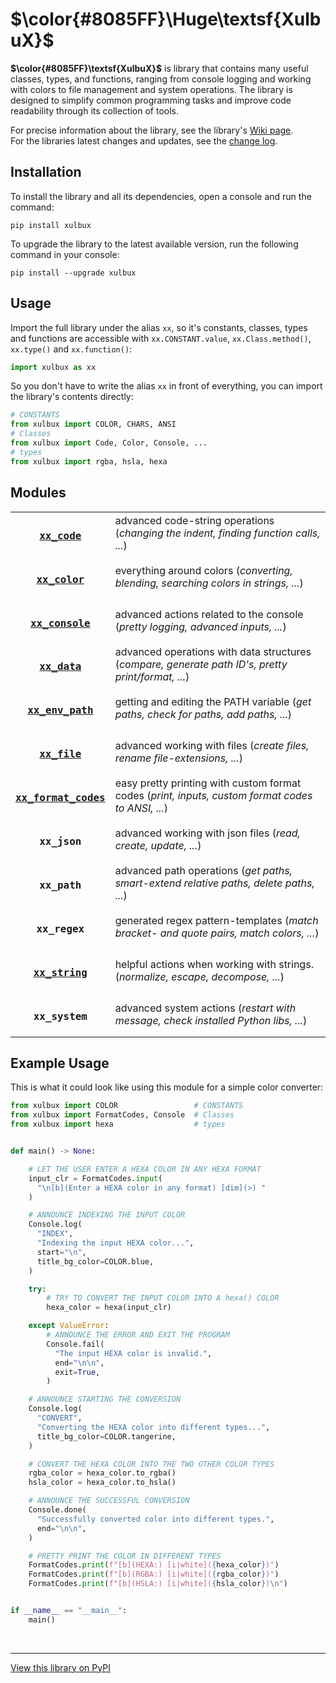# **$\color{#8085FF}\Huge\textsf{XulbuX}$**

**$\color{#8085FF}\textsf{XulbuX}$** is library that contains many useful classes, types, and functions,
ranging from console logging and working with colors to file management and system operations.
The library is designed to simplify common programming tasks and improve code readability through its collection of tools.

For precise information about the library, see the library's [Wiki page](https://github.com/XulbuX/PythonLibraryXulbuX/wiki).<br>
For the libraries latest changes and updates, see the [change log](https://github.com/XulbuX/PythonLibraryXulbuX/blob/main/CHANGELOG.md).


## Installation

To install the library and all its dependencies, open a console and run the command:
```console
pip install xulbux
```

To upgrade the library to the latest available version, run the following command in your console:
```console
pip install --upgrade xulbux
```


## Usage

Import the full library under the alias `xx`, so it's constants, classes, types and functions are accessible with `xx.CONSTANT.value`, `xx.Class.method()`, `xx.type()` and `xx.function()`:
```python
import xulbux as xx
```
So you don't have to write the alias `xx` in front of everything, you can import the library's contents directly:
```python
# CONSTANTS
from xulbux import COLOR, CHARS, ANSI
# Classes
from xulbux import Code, Color, Console, ...
# types
from xulbux import rgba, hsla, hexa
```


## Modules

| | |
| :--------------------------------------------------------------------------------------------------: | :------------------------------------------------------------------------------------------------- |
| <h3>[`xx_code`](https://github.com/XulbuX/PythonLibraryXulbuX/wiki/xx_code)</h3>                 | advanced code-string operations (*changing the indent, finding function calls, ...*)               |
| <h3>[`xx_color`](https://github.com/XulbuX/PythonLibraryXulbuX/wiki/xx_color)</h3>               | everything around colors (*converting, blending, searching colors in strings, ...*)                |
| <h3>[`xx_console`](https://github.com/XulbuX/PythonLibraryXulbuX/wiki/xx_console)</h3>           | advanced actions related to the console (*pretty logging, advanced inputs, ...*)                   |
| <h3>[`xx_data`](https://github.com/XulbuX/PythonLibraryXulbuX/wiki/xx_data)</h3>                 | advanced operations with data structures (*compare, generate path ID's, pretty print/format, ...*) |
| <h3>[`xx_env_path`](https://github.com/XulbuX/PythonLibraryXulbuX/wiki/xx_env_path)</h3>         | getting and editing the PATH variable (*get paths, check for paths, add paths, ...*)               |
| <h3>[`xx_file`](https://github.com/XulbuX/PythonLibraryXulbuX/wiki/xx_file)</h3>                 | advanced working with files (*create files, rename file-extensions, ...*)                          |
| <h3>[`xx_format_codes`](https://github.com/XulbuX/PythonLibraryXulbuX/wiki/xx_format_codes)</h3> | easy pretty printing with custom format codes (*print, inputs, custom format codes to ANSI, ...*)  |
| <h3>`xx_json`</h3>                                                                                   | advanced working with json files (*read, create, update, ...*)                                     |
| <h3>`xx_path`</h3>                                                                                   | advanced path operations (*get paths, smart-extend relative paths, delete paths, ...*)             |
| <h3>`xx_regex`</h3>                                                                                  | generated regex pattern-templates (*match bracket- and quote pairs, match colors, ...*)            |
| <h3>[`xx_string`](https://github.com/XulbuX/PythonLibraryXulbuX/wiki/xx_string)</h3>             | helpful actions when working with strings. (*normalize, escape, decompose, ...*)                   |
| <h3>`xx_system`</h3>                                                                                 | advanced system actions (*restart with message, check installed Python libs, ...*)                 |


## Example Usage

This is what it could look like using this module for a simple color converter:
```python
from xulbux import COLOR                 # CONSTANTS
from xulbux import FormatCodes, Console  # Classes
from xulbux import hexa                  # types


def main() -> None:

    # LET THE USER ENTER A HEXA COLOR IN ANY HEXA FORMAT
    input_clr = FormatCodes.input(
      "\n[b](Enter a HEXA color in any format) [dim](>) "
    )

    # ANNOUNCE INDEXING THE INPUT COLOR
    Console.log(
      "INDEX",
      "Indexing the input HEXA color...",
      start="\n",
      title_bg_color=COLOR.blue,
    )

    try:
        # TRY TO CONVERT THE INPUT COLOR INTO A hexa() COLOR
        hexa_color = hexa(input_clr)

    except ValueError:
        # ANNOUNCE THE ERROR AND EXIT THE PROGRAM
        Console.fail(
          "The input HEXA color is invalid.",
          end="\n\n",
          exit=True,
        )

    # ANNOUNCE STARTING THE CONVERSION
    Console.log(
      "CONVERT",
      "Converting the HEXA color into different types...",
      title_bg_color=COLOR.tangerine,
    )

    # CONVERT THE HEXA COLOR INTO THE TWO OTHER COLOR TYPES
    rgba_color = hexa_color.to_rgba()
    hsla_color = hexa_color.to_hsla()

    # ANNOUNCE THE SUCCESSFUL CONVERSION
    Console.done(
      "Successfully converted color into different types.",
      end="\n\n",
    )

    # PRETTY PRINT THE COLOR IN DIFFERENT TYPES
    FormatCodes.print(f"[b](HEXA:) [i|white]({hexa_color})")
    FormatCodes.print(f"[b](RGBA:) [i|white]({rgba_color})")
    FormatCodes.print(f"[b](HSLA:) [i|white]({hsla_color})\n")


if __name__ == "__main__":
    main()
```


<br>

--------------------------------------------------------------
[View this library on PyPI](https://pypi.org/project/XulbuX/)
